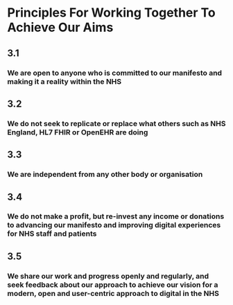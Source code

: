 # Principles For Working Together To Achieve Our Aims

## 3.1

### We are open to anyone who is committed to our manifesto and making it a reality within the NHS

## 3.2

### We do not seek to replicate or replace what others such as NHS England, HL7 FHIR or OpenEHR are doing

## 3.3

### We are independent from any other body or organisation

## 3.4

### We do not make a profit, but re-invest any income or donations to advancing our manifesto and improving digital experiences for NHS staff and patients

## 3.5

### We share our work and progress openly and regularly, and seek feedback about our approach to achieve our vision for a modern, open and user-centric approach to digital in the NHS
